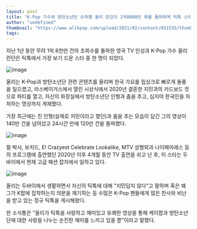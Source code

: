 ```yaml
---
layout: post
title: "K-Pop 가수와 방탄소년단 슈퍼팬 올리 런던이 1억8000만 뷰를 돌파하며 틱톡 스타로 등극했다."
author: "undefined"
thumbnail: "https://www.allkpop.com/upload/2021/02/content/031535/thumb/1612384509-5e0cfb41-ed34-409d-add4-f3ff6618bacc.jpeg"
tags: 
---
```



지난 1년 동안 무려 1억 8천만 건의 조회수를 돌파한 영국 TV 인성과 K-Pop 가수 올리 런던은 틱톡에서 가장 보기 드문 스타 중 한 명이 되었다.

![image](https://www.allkpop.com/upload/2021/02/content/031535/1612384509-5e0cfb41-ed34-409d-add4-f3ff6618bacc.jpeg)

올리는 K-Pop과 방탄소년단 관련 콘텐츠를 올리며 한국 가요를 립싱크로 빠르게 돌풍을 일으켰고, 라스베이거스에서 열린 시상식에서 2020년 결혼한 지민과의 카드보드 컷으로 파티를 열고, 자신의 화장실에서 방탄소년단 인형과 춤을 추고, 심지어 한국인을 자처하는 영상까지 게재했다.

가장 최근에는 진 인형(실제로 지민이라고 했던)과 춤을 추는 모습이 담긴 그의 영상이 140만 건을 넘어섰고 24시간 만에 120만 건을 돌파했다.

![image](https://www.allkpop.com/upload/2021/02/content/031535/1612384519-9b0aaa9d-6cfe-4cbb-b582-4da915ae380e.jpeg)

필 박사, 보치드, E! Crazyest Celebrate Lookalike, MTV 성형외과 나이페마레스 등의 프로그램에 출연했던 2020년 이후 4개월 동안 TV 출연을 쉬고 난 후, 이 스타는 두바이에서 현재 고급 패션 잡지에서 일하고 있다.

![image](https://www.allkpop.com/upload/2021/02/content/031535/1612384528-bdd0f5ae-240d-4897-a58d-30862e3fecac.jpeg)

올리는 두바이에서 생활하면서 자신의 틱톡에 대해 "지민답지 않다"고 말하며 혹은 왜 그가 K팝에 집착하는지 의문을 제기하는 등 수많은 K-Pop 팬들에게 많은 찬사와 비난을 받고 있는 정규 틱톡을 게시해왔다.

한 소식통은 "올리가 틱톡을 사랑하고 재미있고 유쾌한 영상을 통해 케이팝과 방탄소년단에 대한 사랑을 나누는 순진한 재미를 느끼고 있을 뿐"이라고 말했다.